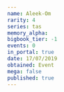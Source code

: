```yaml
---
name: Aleek-Om
rarity: 4
series: tas
memory_alpha:
bigbook_tier: -1
events: 0
in_portal: true
date: 17/07/2019
obtained: Event
mega: false
published: true
---
```



